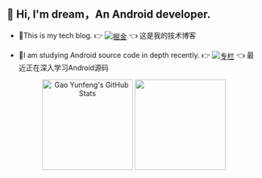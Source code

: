 ## 👋 Hi, I'm dream，An Android developer.

- 📝This is my tech blog. 👉 [<img align="center" src="https://img.shields.io/badge/掘金-9cf" alt="掘金" />](https://juejin.cn/user/501033033793543/posts) 👈 这是我的技术博客 

- 📖I am studying Android source code in depth recently. 👉 [<img align="center" src="https://img.shields.io/badge/专栏-9cf" alt="专栏" />](https://juejin.cn/column/7049277850855145509) 👈 最近正在深入学习Android源码

<div align="center">
  <img align="center" height="180vw" src="https://github-readme-stats.vercel.app/api?username=dreamgyf&theme=ayu-mirage&show_icons=true" alt="Gao Yunfeng's GitHub Stats"/>
  <img align="center" height="180vw" src="https://github-readme-stats.vercel.app/api/top-langs/?username=dreamgyf&layout=compact&theme=ayu-mirage" />
</div>
